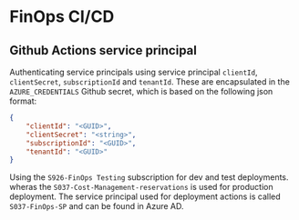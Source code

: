 # FinOps CI/CD

## Github Actions service principal

Authenticating service principals using service principal `clientId`, `clientSecret`, `subscriptionId` and `tenantId`. These are encapsulated in the `AZURE_CREDENTIALS` Github secret, which is based on the following json format:

```json
{
    "clientId": "<GUID>",
    "clientSecret": "<string>",
    "subscriptionId": "<GUID>",
    "tenantId": "<GUID>"
}
```

Using the `S926-FinOps Testing` subscription for dev and test deployments. wheras the `S037-Cost-Management-reservations` is used for production deployment. The service principal used for deployment actions is called `S037-FinOps-SP` and can be found in Azure AD.